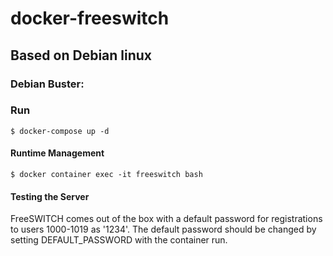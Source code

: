# docker-freeswitch

## Based on Debian linux
### Debian Buster:

### Run



    $ docker-compose up -d

#### Runtime Management
    $ docker container exec -it freeswitch bash



#### Testing the Server
  FreeSWITCH comes out of the box with a default password for registrations to users 1000-1019 as '1234'. 
  The default password should be changed by setting DEFAULT_PASSWORD with the container run.


